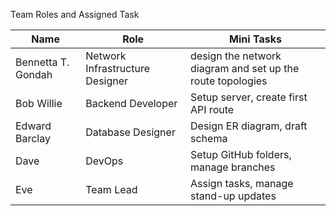 Team Roles and Assigned Task

| Name | Role | Mini Tasks |
|------|------|-------------|
| Bennetta T. Gondah | Network Infrastructure Designer| design  the network diagram and set up the route topologies
| Bob  Willie| Backend Developer | Setup server, create first API route |
| Edward Barclay| Database Designer | Design ER diagram, draft schema |
| Dave | DevOps | Setup GitHub folders, manage branches |
| Eve | Team Lead | Assign tasks, manage stand-up updates |
